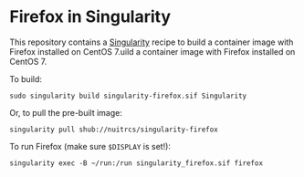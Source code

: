 # Firefox in Singularity

This repository contains a [Singularity](https://www.sylabs.io/docs/) recipe to
build a container image with Firefox installed on CentOS 7.uild a container
image with Firefox installed on CentOS 7.

To build:

```
sudo singularity build singularity-firefox.sif Singularity
```

Or, to pull the pre-built image:


```
singularity pull shub://nuitrcs/singularity-firefox
```


To run Firefox (make sure `$DISPLAY` is set!):


```
singularity exec -B ~/run:/run singularity_firefox.sif firefox
```
